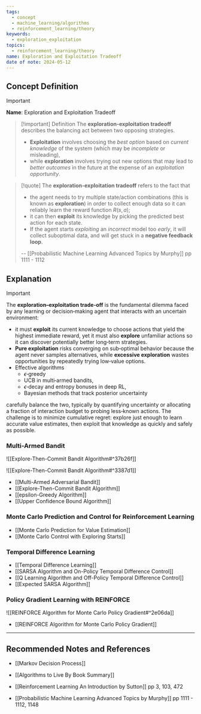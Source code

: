 ```yaml
---
tags:
  - concept
  - machine_learning/algorithms
  - reinforcement_learning/theory
keywords:
  - exploration_exploitation
topics:
  - reinforcement_learning/theory
name: Exploration and Exploitation Tradeoff
date of note: 2024-05-12
---
```


## Concept Definition

>[!important]
>**Name**: Exploration and Exploitation Tradeoff

>[!important] Definition
>The **exploration-exploitation tradeoff** describes the balancing act between two opposing strategies.
>- **Exploitation** involves choosing the *best option* based on *current knowledge* of the system (which may be *incomplete* or misleading), 
>- while **exploration** involves trying out new options that may lead to *better outcomes* in the future at the expense of an *exploitation opportunity*.


>[!quote] 
>The **exploration-exploitation tradeoff** refers to the fact that 
>- the agent needs to try multiple state/action combinations (this is known as **exploration**) in order to collect enough data so it can reliably learn the reward function $R(s, a)$; 
>- it can then **exploit** its knowledge by picking the predicted best action for each state. 
>- If the agent starts *exploiting* an *incorrect* model too *early*, it will collect suboptimal data, and will get stuck in a **negative feedback loop**.
>  
>-- [[Probabilistic Machine Learning Advanced Topics by Murphy]] pp 1111 - 1112  


## Explanation

>[!important]
>The **exploration–exploitation trade‑off** is the fundamental dilemma faced by any learning or decision‑making agent that interacts with an uncertain environment: 
>- it must **exploit** its current knowledge to choose actions that yield the highest immediate reward, yet it must also **explore** unfamiliar actions so it can discover potentially better long‑term strategies. 
>- **Pure exploitation** risks converging on sub‑optimal behavior because the agent never samples alternatives, while **excessive exploration** wastes opportunities by repeatedly trying low‑value options. 
>- Effective algorithms
>	- $\epsilon$‑greedy
>	- UCB in multi‑armed bandits, 
>	- $\epsilon$‑decay and entropy bonuses in deep RL,  
>	- Bayesian methods that track posterior uncertainty
>
>carefully balance the two, typically by quantifying uncertainty or allocating a fraction of interaction budget to probing less‑known actions. The challenge is to minimize cumulative regret: explore just enough to learn accurate value estimates, then exploit that knowledge as quickly and safely as possible.

### Multi-Armed Bandit

![[Explore-Then-Commit Bandit Algorithm#^37b26f]]

![[Explore-Then-Commit Bandit Algorithm#^3387d1]]

- [[Multi-Armed Adversarial Bandit]]
- [[Explore-Then-Commit Bandit Algorithm]]
- [[epsilon-Greedy Algorithm]]
- [[Upper Confidence Bound Algorithm]]


### Monte Carlo Prediction and Control for Reinforcement Learning

- [[Monte Carlo Prediction for Value Estimation]]
- [[Monte Carlo Control with Exploring Starts]]


### Temporal Difference Learning

- [[Temporal Difference Learning]]
- [[SARSA Algorithm and On-Policy Temporal Difference Control]]
- [[Q Learning Algorithm and Off-Policy Temporal Difference Control]]
- [[Expected SARSA Algorithm]]


### Policy Gradient Learning with REINFORCE

![[REINFORCE Algorithm for Monte Carlo Policy Gradient#^2e06da]]

- [[REINFORCE Algorithm for Monte Carlo Policy Gradient]]




-----------
##  Recommended Notes and References



- [[Markov Decision Process]]


- [[Algorithms to Live By Book Summary]]
- [[Reinforcement Learning An Introduction by Sutton]] pp 3, 103, 472
- [[Probabilistic Machine Learning Advanced Topics by Murphy]] pp 1111 - 1112, 1148
